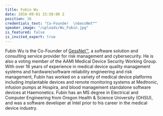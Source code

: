 ```yaml
---
title: Fubin Wu
date: 2016-09-01 15:58:00 Z
position: 16
credentials_text: "Co-Founder  \nGessNet™"
speaker_image: "/uploads/Wu_Fubin.jpg"
is_featured: false
is_invited_expert: true
---
```


Fubin Wu is the Co-Founder of [GessNet™](http://www.gessnet.com), a software solution and consulting service provider for risk management and cybersecurity. He is also a voting member of the AAMI Medical Device Security Working Group. With over 16 years of experience in medical device quality management systems and hardware/software reliability engineering and risk management, Fubin has worked on a variety of medical device platforms including implantable devices and remote monitoring systems at Medtronic, infusion pumps at Hospira, and blood management standalone software devices at Haemonetics. Fubin has an MS degree in Electrical and Computer Engineering from Oregon Health & Science University (OHSU), and was a software developer at Intel prior to his career in the medical device industry.
